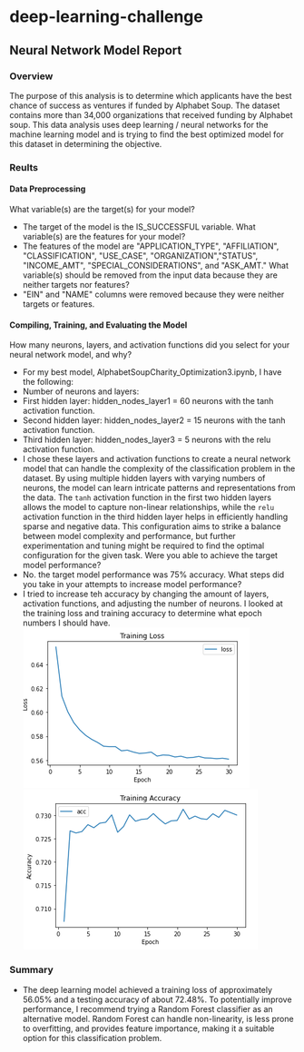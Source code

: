 # deep-learning-challenge

## Neural Network Model Report

### Overview
The purpose of this analysis is to determine which applicants have the best chance of success as ventures if funded by Alphabet Soup. The dataset contains more than 34,000 organizations that received funding by Alphabet soup. This data analysis uses deep learning / neural networks for the machine learning model and is trying to find the best optimized model for this dataset in determining the objective. 

### Reults
#### Data Preprocessing
What variable(s) are the target(s) for your model?
- The target of the model is the IS_SUCCESSFUL variable.
What variable(s) are the features for your model?
- The features of the model are "APPLICATION_TYPE", "AFFILIATION", "CLASSIFICATION", "USE_CASE", "ORGANIZATION","STATUS", "INCOME_AMT", "SPECIAL_CONSIDERATIONS", and "ASK_AMT."
What variable(s) should be removed from the input data because they are neither targets nor features?
- "EIN" and "NAME" columns were removed because they were neither targets or features.
#### Compiling, Training, and Evaluating the Model
How many neurons, layers, and activation functions did you select for your neural network model, and why?
- For my best model, AlphabetSoupCharity_Optimization3.ipynb, I have the following:
- Number of neurons and layers:
- First hidden layer: hidden_nodes_layer1 = 60 neurons with the tanh activation function.
- Second hidden layer: hidden_nodes_layer2 = 15 neurons with the tanh activation function.
- Third hidden layer: hidden_nodes_layer3 = 5 neurons with the relu activation function.
- I chose these layers and activation functions to create a neural network model that can handle the complexity of the classification problem in the dataset. By using multiple hidden layers with varying numbers of neurons, the model can learn intricate patterns and representations from the data. The `tanh` activation function in the first two hidden layers allows the model to capture non-linear relationships, while the `relu` activation function in the third hidden layer helps in efficiently handling sparse and negative data. This configuration aims to strike a balance between model complexity and performance, but further experimentation and tuning might be required to find the optimal configuration for the given task.
Were you able to achieve the target model performance?
- No. the target model performance was 75% accuracy.
What steps did you take in your attempts to increase model performance?
- I tried to increase teh accuracy by changing the amount of layers, activation functions, and adjusting the number of neurons. I looked at the training loss and training accuracy to determine what epoch numbers I should have.
![Alt Text](https://github.com/hiromimiyata/deep-learning-challenge/blob/main/Screenshot%202023-07-22%20231210.png)
![Alt Text](https://github.com/hiromimiyata/deep-learning-challenge/blob/main/Screenshot%202023-07-22%20231219.png)


### Summary
- The deep learning model achieved a training loss of approximately 56.05% and a testing accuracy of about 72.48%. To potentially improve performance, I recommend trying a Random Forest classifier as an alternative model. Random Forest can handle non-linearity, is less prone to overfitting, and provides feature importance, making it a suitable option for this classification problem.
